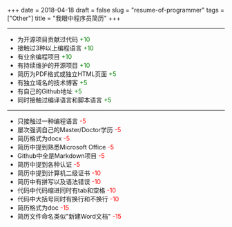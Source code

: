 +++
date = 2018-04-18
draft = false
slug = "resume-of-programmer"
tags = ["Other"]
title = "我眼中程序员简历"
+++

---
* 为开源项目贡献过代码 <span style="color: green">+10</span>
* 接触过3种以上编程语言 <span style="color: green">+10</span>
* 有业余编程项目 <span style="color: green">+10</span>
* 有持续维护的开源项目 <span style="color: green">+10</span>
* 简历为PDF格式或独立HTML页面 <span style="color: green">+5</span>
* 有独立域名的技术博客 <span style="color: green">+5</span>
* 有自己的Github地址 <span style="color: green">+5</span>
* 同时接触过编译语言和脚本语言 <span style="color: green">+5</span>

---
* 只接触过一种编程语言 <span style="color: red">-5</span>
* 屡次强调自己的Master/Doctor学历 <span style="color: red">-5</span>
* 简历格式为docx <span style="color: red">-5</span>
* 简历中提到熟悉Microsoft Office <span style="color: red">-5</span>
* Github中全是Markdown项目 <span style="color: red">-5</span>
* 简历中提到各种认证 <span style="color: red">-5</span>
* 简历中提到计算机二级证书 <span style="color: red">-10</span>
* 简历中有拼写以及语法错误 <span style="color: red">-10</span>
* 代码中代码缩进同时有tab和空格 <span style="color: red">-10</span>
* 代码中大括号同时有换行和不换行 <span style="color: red">-10</span>
* 简历格式为doc <span style="color: red">-15</span>
* 简历文件命名类似"新建Word文档" <span style="color: red">-15</span>